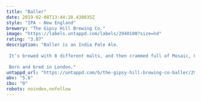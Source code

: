 ```yaml
---
title: "Baller"
date: 2019-02-08T13:44:28.438035Z
style: "IPA - New England"
brewery: "The Gipsy Hill Brewing Co."
image: "https://labels.untappd.com/labels/2940100?size=hd"
rating: "3.87"
description: "Baller is an India Pale Ale.  It’s brewed with 8 different malts, and then crammed full of Mosaic, Citra and Ekuanot hops. It’s a big punchy, juicy hop bomb.  Born and bred in London."
untappd_url: "https://untappd.com/b/the-gipsy-hill-brewing-co-baller/2940100"
abv: "5.6"
ibu: "0"
robots: noindex,nofollow
---
```

